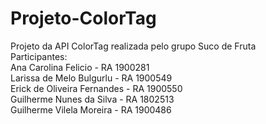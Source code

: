 # Projeto-ColorTag
Projeto da API ColorTag realizada pelo grupo Suco de Fruta  
Participantes:  
Ana Carolina Felicio - RA 1900281  
Larissa de Melo Bulgurlu - RA 1900549  
Erick de Oliveira Fernandes - RA 1900550  
Guilherme Nunes da Silva - RA 1802513  
Guilherme Vilela Moreira - RA 1900486  
